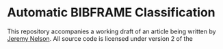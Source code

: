 # Automatic BIBFRAME Classification
This repository accompanies a working draft of an article being written 
by [Jeremy Nelson][JeremyNelson]. All source code is licensed under version
2 of the 

 [JeremyNelson]: https://github.com/jermnelson/
